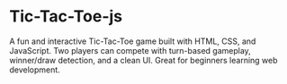 # Tic-Tac-Toe-js
A fun and interactive Tic-Tac-Toe game built with HTML, CSS, and JavaScript. Two players can compete with turn-based gameplay, winner/draw detection, and a clean UI. Great for beginners learning web development.
